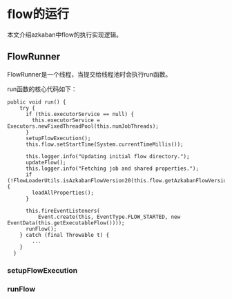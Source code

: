 # flow的运行

本文介绍azkaban中flow的执行实现逻辑。

## FlowRunner
FlowRunner是一个线程，当提交给线程池时会执行run函数。


run函数的核心代码如下：

```
public void run() {
    try {
      if (this.executorService == null) {
        this.executorService = Executors.newFixedThreadPool(this.numJobThreads);
      }
      setupFlowExecution();
      this.flow.setStartTime(System.currentTimeMillis());

      this.logger.info("Updating initial flow directory.");
      updateFlow();
      this.logger.info("Fetching job and shared properties.");
      if (!FlowLoaderUtils.isAzkabanFlowVersion20(this.flow.getAzkabanFlowVersion())) {
        loadAllProperties();
      }

      this.fireEventListeners(
          Event.create(this, EventType.FLOW_STARTED, new EventData(this.getExecutableFlow())));
      runFlow();
    } catch (final Throwable t) {
        ...
    }
  }
```


### setupFlowExecution


### runFlow